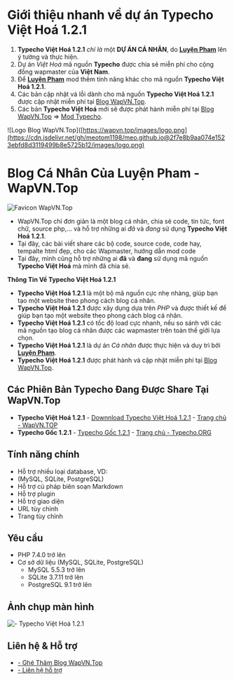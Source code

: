 # Giới thiệu nhanh về dự án **Typecho Việt Hoá 1.2.1**
1. **Typecho Việt Hoá 1.2.1** *chỉ là* một **DỰ ÁN CÁ NHÂN**, do **[Luyện Pham](https://www.faecebook.com/cu.ti.9212)** lên ý tường và thực hiện.
2. Dự án *Việt Hoá* mã nguồn **Typecho** được chia sẻ miễn phí cho cộng đồng wapmaster của **Việt Nam**.
7. Để **[Luyện Pham](https://www.faecebook.com/cu.ti.9212)** mod thêm tính năng khác cho mã nguồn **Typecho Việt Hoá 1.2.1**.
8. Các bản cập nhật vá lỗi dành cho mã nguồn **Typecho Việt Hoá 1.2.1** được cập nhật miễn phí tại [Blog WapVN.Top](https://wapvn.top/).
9. Các bản **Typecho Việt Hoá** mới sẽ được phát hành miễn phí tại [Blog WapVN.Top](https://wapvn.top/) => [Mod Typecho](https://wapvn.top/mod-typecho/).


![Logo Blog WapVN.Top]([https://wapvn.top/images/logo.png](https://cdn.jsdelivr.net/gh/meotom1198/meo.github.io@2f7e8b9aa074e1523ebfd8d3119499b8e5725b12/images/logo.png)

# Blog Cá Nhân Của Luyện Pham - WapVN.Top
![Favicon WapVN.Top](https://cdn.jsdelivr.net/gh/meotom1198/meo.github.io@2f7e8b9aa074e1523ebfd8d3119499b8e5725b12/images/favicon.png)
- WapVN.Top chỉ đơn giản là một blog cá nhân, chia sẻ code, tin tức, font chữ, source php,... và hỗ trợ những ai *đã* và *đang* sử dụng **Typecho Việt Hoá 1.2.1**.
- Tại đây, các bài viết share các bộ code, source code, code hay, tempalte html đẹp, cho các Wapmaster, hướng dẫn mod code
- Tại đây, mình cũng hỗ trợ những ai **đã** và **đang** sử dụng mã nguồn **Typecho Việt Hoá** mà mình đã chia sẻ.

**Thông Tin Về Typecho Việt Hoá 1.2.1**
- **Typecho Việt Hoá 1.2.1** là một bộ mã nguồn cực nhẹ nhàng, giúp bạn tạo một website theo phong cách blog cá nhân.
- **Typecho Việt Hoá 1.2.1** được xây dụng dựa trên *PHP* và được thiết kế để giúp bạn tạo một website theo phong cách blog cá nhân.
- **Typecho Việt Hoá 1.2.1** có tốc độ load cực nhanh, nếu so sánh với các mã nguồn tạo blog cá nhân được các wapmaster trên toàn thế giới lựa chọn.
- **Typecho Việt Hoá 1.2.1** là dự án *Cá nhân* được thực hiện và duy trì bởi **[Luyện Pham](https://www.faecebook.com/cu.ti.9212)**.
- **Typecho Việt Hoá 1.2.1** được phát hành và cập nhật miễn phí tại [Blog WapVN.Top](https://wapvn.top/).

## Các Phiên Bản Typecho Đang Được Share Tại WapVN.Top
- **Typecho Việt Hoá 1.2.1** - [Downnload Typecho Việt Hoá 1.2.1](https://wapvn.top/share-typecho-1-2-1-viet-hoa.html) - [Trang chủ - WapVN.TOP](https://wapvn.top/)
- **Typecho Gốc 1.2.1** - [Typecho Gốc 1.2.1](https://github.com/typecho/typecho/releases/latest/download/typecho.zip) - [Trang chủ - Typecho.ORG](https://typecho.org/)

## Tính năng chính
* Hỗ trợ nhiều loại database, VD:
* (MySQL, SQLite, PostgreSQL)
* Hỗ trợ cú pháp biên soạn Markdown
* Hỗ trợ plugin
* Hỗ trợ giao diện
* URL tùy chỉnh
* Trang tùy chỉnh

## Yêu cầu
* PHP 7.4.0 trở lên
* Cơ sở dữ liệu (MySQL, SQLite, PostgreSQL)
  * MySQL 5.5.3 trở lên
  * SQLite 3.7.11 trở lên
  * PostgreSQL 9.1 trở lên

## Ảnh chụp màn hình
![- Typecho Việt Hoá 1.2.1](https://wapvn.top/usr/themes/joe-vh/screenshot.png)

## Liên hệ & Hỗ trợ
* [- Ghé Thăm Blog WapVN.Top](https://wapvn.top/)
* [- Liên hệ hỗ trợ](https://wapvn.top/p-contact/)



